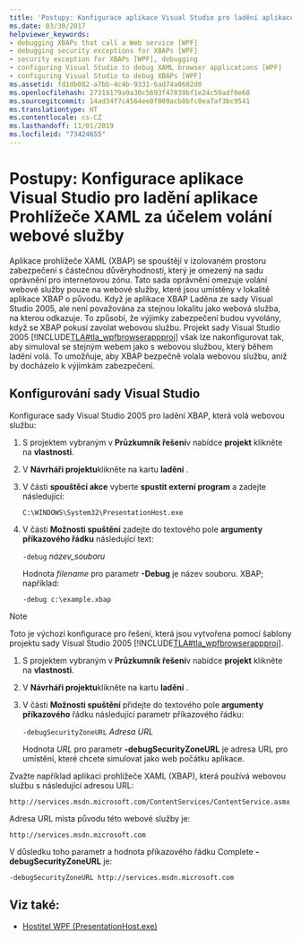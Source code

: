 ```yaml
---
title: 'Postupy: Konfigurace aplikace Visual Studio pro ladění aplikace Prohlížeče XAML za účelem volání webové služby'
ms.date: 03/30/2017
helpviewer_keywords:
- debugging XBAPs that call a Web service [WPF]
- debugging security exceptions for XBAPs [WPF]
- security exception for XBAPs [WPF], debugging
- configuring Visual Studio to debug XAML browser applications [WPF]
- configuring Visual Studio to debug XBAPs [WPF]
ms.assetid: fd1db082-a7bb-4c4b-9331-6ad74a0682d0
ms.openlocfilehash: 27319179a9a30c5693f47039bf1e24c59adf0e68
ms.sourcegitcommit: 14ad34f7c4564ee0f009acb8bfc0ea7af3bc9541
ms.translationtype: HT
ms.contentlocale: cs-CZ
ms.lasthandoff: 11/01/2019
ms.locfileid: "73424655"
---
```

# <a name="how-to-configure-visual-studio-to-debug-a-xaml-browser-application-to-call-a-web-service"></a>Postupy: Konfigurace aplikace Visual Studio pro ladění aplikace Prohlížeče XAML za účelem volání webové služby
Aplikace prohlížeče XAML (XBAP) se spouštějí v izolovaném prostoru zabezpečení s částečnou důvěryhodností, který je omezený na sadu oprávnění pro internetovou zónu. Tato sada oprávnění omezuje volání webové služby pouze na webové služby, které jsou umístěny v lokalitě aplikace XBAP o původu. Když je aplikace XBAP Laděna ze sady Visual Studio 2005, ale není považována za stejnou lokalitu jako webová služba, na kterou odkazuje. To způsobí, že výjimky zabezpečení budou vyvolány, když se XBAP pokusí zavolat webovou službu. Projekt sady Visual Studio 2005 [!INCLUDE[TLA#tla_wpfbrowserappproj](../../../../includes/tlasharptla-wpfbrowserappproj-md.md)] však lze nakonfigurovat tak, aby simuloval se stejným webem jako s webovou službou, který během ladění volá. To umožňuje, aby XBAP bezpečně volala webovou službu, aniž by docházelo k výjimkám zabezpečení.

## <a name="configuring-visual-studio"></a>Konfigurování sady Visual Studio
 Konfigurace sady Visual Studio 2005 pro ladění XBAP, která volá webovou službu:

1. S projektem vybraným v **Průzkumník řešení**v nabídce **projekt** klikněte na **vlastnosti**.

2. V **Návrháři projektu**klikněte na kartu **ladění** .

3. V části **spouštěcí akce** vyberte **spustit externí program** a zadejte následující:

     `C:\WINDOWS\System32\PresentationHost.exe`

4. V části **Možnosti spuštění** zadejte do textového pole **argumenty příkazového řádku** následující text:

     `-debug`  *název_souboru*

     Hodnota *filename* pro parametr **-Debug** je název souboru. XBAP; například:

     `-debug c:\example.xbap`

> [!NOTE]
> Toto je výchozí konfigurace pro řešení, která jsou vytvořena pomocí šablony projektu sady Visual Studio 2005 [!INCLUDE[TLA#tla_wpfbrowserappproj](../../../../includes/tlasharptla-wpfbrowserappproj-md.md)].

1. S projektem vybraným v **Průzkumník řešení**v nabídce **projekt** klikněte na **vlastnosti**.

2. V **Návrháři projektu**klikněte na kartu **ladění** .

3. V části **Možnosti spuštění** přidejte do textového pole **argumenty příkazového** řádku následující parametr příkazového řádku:

     `-debugSecurityZoneURL`  *Adresa URL*

     Hodnota *URL* pro parametr **-debugSecurityZoneURL** je adresa URL pro umístění, které chcete simulovat jako web počátku aplikace.

 Zvažte například aplikaci prohlížeče XAML (XBAP), která používá webovou službu s následující adresou URL:

 `http://services.msdn.microsoft.com/ContentServices/ContentService.asmx`

 Adresa URL místa původu této webové služby je:

 `http://services.msdn.microsoft.com`

 V důsledku toho parametr a hodnota příkazového řádku Complete **-debugSecurityZoneURL** je:

 `-debugSecurityZoneURL http://services.msdn.microsoft.com`

## <a name="see-also"></a>Viz také:

- [Hostitel WPF (PresentationHost.exe)](wpf-host-presentationhost-exe.md)
